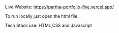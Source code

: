 Live Website: https://partha-portfolio-five.vercel.app/

To run locally just open the html file.

Tech Stack use: HTML,CSS and Javascript
